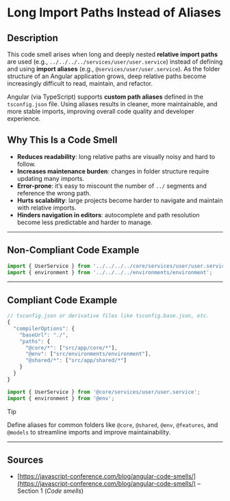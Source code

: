 # Long Import Paths Instead of Aliases

## Description

This code smell arises when long and deeply nested **relative import paths** are used (e.g., `../../../../services/user/user.service`) instead of defining and using **import aliases** (e.g., `@services/user/user.service`). As the folder structure of an Angular application grows, deep relative paths become increasingly difficult to read, maintain, and refactor.

Angular (via TypeScript) supports **custom path aliases** defined in the `tsconfig.json` file. Using aliases results in cleaner, more maintainable, and more stable imports, improving overall code quality and developer experience.

## Why This Is a Code Smell

- **Reduces readability**: long relative paths are visually noisy and hard to follow.
- **Increases maintenance burden**: changes in folder structure require updating many imports.
- **Error-prone**: it’s easy to miscount the number of `../` segments and reference the wrong path.
- **Hurts scalability**: large projects become harder to navigate and maintain with relative imports.
- **Hinders navigation in editors**: autocomplete and path resolution become less predictable and harder to manage.

---

## Non-Compliant Code Example

```ts
import { UserService } from '../../../../core/services/user/user.service';
import { environment } from '../../../../environments/environment';
```

---

## Compliant Code Example

```ts
// tsconfig.json or derivative files like tsconfig.base.json, etc.
{
  "compilerOptions": {
    "baseUrl": "./",
    "paths": {
      "@core/*": ["src/app/core/*"],
      "@env": ["src/environments/environment"],
      "@shared/*": ["src/app/shared/*"]
    }
  }
}
```

```ts
import { UserService } from '@core/services/user/user.service';
import { environment } from '@env';
```

> [!tip]
> Define aliases for common folders like `@core`, `@shared`, `@env`, `@features`, and `@models` to streamline imports and improve maintainability.

---

## Sources

- [https://javascript-conference.com/blog/angular-code-smells/](https://javascript-conference.com/blog/angular-code-smells/) – Section 1 (*Code smells*)
